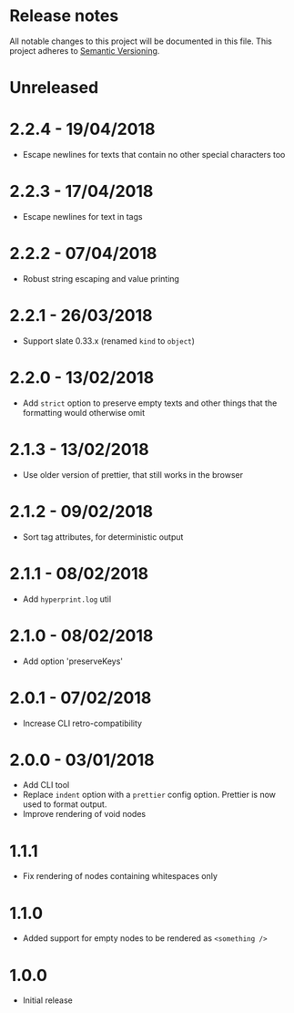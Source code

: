 # Release notes
All notable changes to this project will be documented in this file.
This project adheres to [Semantic Versioning](http://semver.org/).

# Unreleased

# 2.2.4 - 19/04/2018

- Escape newlines for texts that contain no other special characters too

# 2.2.3 - 17/04/2018

- Escape newlines for text in tags

# 2.2.2 - 07/04/2018

- Robust string escaping and value printing

# 2.2.1 - 26/03/2018

- Support slate 0.33.x (renamed `kind` to `object`)

# 2.2.0 - 13/02/2018

- Add `strict` option to preserve empty texts and other things that the
  formatting would otherwise omit

# 2.1.3 - 13/02/2018

- Use older version of prettier, that still works in the browser

# 2.1.2 - 09/02/2018

- Sort tag attributes, for deterministic output

# 2.1.1 - 08/02/2018

- Add `hyperprint.log` util

# 2.1.0 - 08/02/2018

- Add option 'preserveKeys'

# 2.0.1 - 07/02/2018

- Increase CLI retro-compatibility

# 2.0.0 - 03/01/2018

- Add CLI tool
- Replace `indent` option with a `prettier` config option.
  Prettier is now used to format output.
- Improve rendering of void nodes

# 1.1.1

- Fix rendering of nodes containing whitespaces only

# 1.1.0

- Added support for empty nodes to be rendered as `<something />`

# 1.0.0

- Initial release
